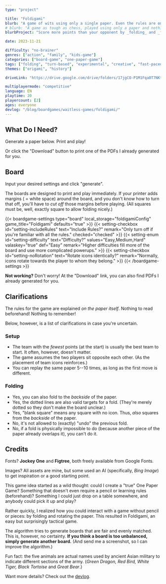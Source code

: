 ```yaml
---
type: "project"

title: "Foldigami"
blurb: "A game of wits using only a single paper. Even the rules are on the paper itself, and play happens through folding and rotating."
# blurb: "A game as tough as chess, played using only a paper and nothing else."
blurbProject: "Score more points than your opponent by _folding_ and _flipping_ the paper."

date: 2023-11-21

difficulty: "no-brainer"
genres: ["action", "family", "kids-game"]
categories: ["board-game", "one-paper-game"]
tags: ["folding", "turn-based", "experimental", "creative", "fast-paced"]
themes: ["origami", "history"]

driveLink: "https://drive.google.com/drive/folders/17jgCO-P1M1Fqa0T7NKt8nfJxslF2TDMB"

multiplayermode: "competitive"
language: EN
playtime: 20
playercount: [2]
ages: everyone
devlog: "/blog/boardgames/waitless-games/foldigami/"
---
```


## What Do I Need?

Generate a paper below. Print and play!

Or click the "Download" button to print one of the PDFs I already generated for you.

## Board

Input your desired settings and click "generate".

The boards are designed to print and play immediately. If your printer adds margins ( = white space) around the board, and you don't know how to turn that off, you'll have to _cut off_ those margins before playing. (All squares must be, well, exactly square to allow folding nicely.)

{{< boardgame-settings type="board" local_storage="foldigamiConfig" game_title="Foldigami" defaults="true" >}}
  {{< setting-checkbox id="setting-includeRules" text="Include Rules?" remark="Only turn off if you're familiar with all the rules." checked="checked" >}}
  {{< setting-enum id="setting-difficulty" text="Difficulty?" values="Easy,Medium,Hard" valaskey="true" def="Easy" remark="Higher difficulties fill more of the board and use more complicated powerups." >}}
  {{< setting-checkbox id="setting-noRotation" text="Rotate icons identically?" remark="Normally, icons rotate towards the player to whom they belong." >}}
{{< /boardgame-settings >}}

<p class="remark-under-settings"><strong>Not working?</strong> Don't worry! At the "Download" link, you can also find PDFs I already generated for you.</p> 

## Clarifications

The rules for the game are explained _on the paper itself_. Nothing to read beforehand! Nothing to remember!

Below, however, is a list of clarifications in case you're uncertain.

### Setup

* The team with the _fewest_ points (at the start) is usually the best team to start. It often, however, doesn't matter.
* The game assumes the two players sit opposite each other. (As the placement of team icons reinforces.)
* You can replay the same paper 5--10 times, as long as the first move is different.

### Folding

* Yes, you can also fold to the _backside_ of the paper.
* Yes, the dotted lines are also valid targets for a fold. (They're merely dotted so they don't make the board unclear.)
* Yes, "blank square" means any square with no icon. Thus, _also_ squares from the _backside_ of the paper.
* No, it's not allowed to (exactly) "undo" the previous fold.
* No, if a fold is physically impossible to do (because another piece of the paper already overlaps it), you can't do it.

## Credits

Fonts? **Jockey One** and **Figtree**, both freely available from Google Fonts.

Images? All assets are mine, but some used an AI (specifically, _Bing Image_) to get inspiration or a good starting point.

This game idea started as a wild thought: could I create a "true" One Paper Game? Something that doesn't even require a pencil or learning rules (beforehand)? Something I could just drop on a table somewhere, and anybody could pick it up and play?

Rather quickly, I realized how you could interact with a game without pencil or pieces: by folding and rotating the paper. This resulted in Foldigami, an easy but surprisingly tactical game. 

The algorithm tries to generate boards that are fair and evenly matched. This is, however, no certainty. **If you think a board is too unbalanced, simply generate another board.** (And send me a screenshot, so I can improve the algorithm.)

Fun fact: the five animals are actual names used by ancient Asian military to indicate different sections of the army. (_Green Dragon, Red Bird, White Tiger, Black Tortoise_ and _Great Bear_.)

Want more details? Check out the [devlog](/blog/boardgames/waitless-games/foldigami/).